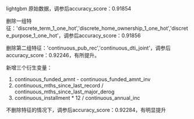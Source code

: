 lightgbm 原始数据，调参后accuracy_score：0.91854

删除一组特征：'discrete_term_1_one_hot','discrete_home_ownership_1_one_hot','discrete_purpose_1_one_hot'，调参后accuracy_score：0.91856

删除第二组特征：'continuous_pub_rec','continuous_dti_joint'，调参后accuracy_score：0.92246，有所提升。

新增三个衍生变量：
  1. continuous_funded_amnt - continuous_funded_amnt_inv
  2. continuous_mths_since_last_record / continuous_mths_since_last_major_derog
  3. continuous_installment * 12 / continuous_annual_inc

不删除特征的情况下，调参后accuracy_score：0.92284，有明显提升
